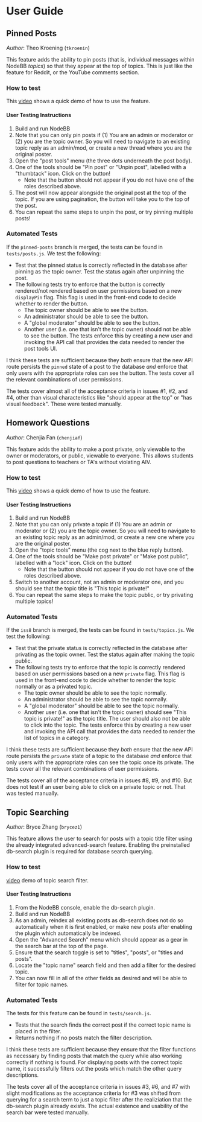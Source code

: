 # User Guide

## Pinned Posts
_Author_: Theo Kroening (`tkroenin`)

This feature adds the ability to pin posts (that is, individual messages within NodeBB _topics_) so that they appear at the top of topics. This is just like the feature for Reddit, or the YouTube comments section.

### How to test

This [video](https://drive.google.com/file/d/1FkU2bUGCFgOJrWhtXpz4Qvdkeb4p6idO/view?usp=sharing) shows a quick demo of how to use the feature.

#### User Testing Instructions
1. Build and run NodeBB
2. Note that you can only pin posts if (1) You are an admin or moderator or (2) you are the topic owner. So you will need to navigate to an existing topic reply as an admin/mod, or create a new thread where you are the original poster.
3. Open the "post tools" menu (the three dots underneath the post body).
4. One of the tools should be "Pin post" or "Unpin post", labelled with a "thumbtack" icon. Click on the button!
    - Note that the button should not appear if you do not have one of the roles described above.
5. The post will now appear alongside the original post at the top of the topic. If you are using pagination, the button will take you to the top of the post.
6. You can repeat the same steps to unpin the post, or try pinning multiple posts!

### Automated Tests
If the `pinned-posts` branch is merged, the tests can be found in `tests/posts.js`. We test the following:
- Test that the pinned status is correctly reflected in the database after pinning as the topic owner. Test the status again after unpinning the post.
- The following tests try to enforce that the button is correctly rendered/not rendered based on user permissions based on a new `displayPin` flag. This flag is used in the front-end code to decide whether to render the button.
    - The topic owner should be able to see the button.
    - An administrator should be able to see the button.
    - A "global moderator" should be able to see the button.
    - Another user (i.e. one that isn't the topic owner) should not be able to see the button. The tests enforce this by creating a new user and invoking the API call that provides the data needed to render the post tools UI.

I think these tests are sufficient because they _both_ ensure that the new API route persists the `pinned` state of a post to the database _and_ enforce that only users with the appropriate roles can see the button. The tests cover all the relevant combinations of user permissions.

The tests cover almost all of the acceptance criteria in issues #1, #2, and #4, other than visual characteristics like "should appear at the top" or "has visual feedback". These were tested manually.

## Homework Questions
_Author_: Chenjia Fan (`chenjiaf`)

This feature adds the ability to make a post private, only viewable to the owner or moderators, or public, viewable to everyone. This allows students to post questions to teachers or TA's without violating AIV.

### How to test

This [video](https://drive.google.com/file/d/12BesY3owj4EiusoBpnUDZ-tz93bMv93Y/view?usp=sharing) shows a quick demo of how to use the feature.

#### User Testing Instructions
1. Build and run NodeBB
2. Note that you can only private a topic if (1) You are an admin or moderator or (2) you are the topic owner. So you will need to navigate to an existing topic reply as an admin/mod, or create a new one where you are the original poster.
3. Open the "topic tools" menu (the cog next to the blue reply button).
4. One of the tools should be "Make post private" or "Make post public", labelled with a "lock" icon. Click on the button!
    - Note that the button should not appear if you do not have one of the roles described above.
5. Switch to another account, not an admin or moderator one, and you should see that the topic title is "This topic is private!"
6. You can repeat the same steps to make the topic public, or try privating multiple topics!

### Automated Tests
If the `iss8` branch is merged, the tests can be found in `tests/topics.js`. We test the following:
- Test that the private status is correctly reflected in the database after privating as the topic owner. Test the status again after making the topic public.
- The following tests try to enforce that the topic is correctly rendered based on user permissions based on a new `private` flag. This flag is used in the front-end code to decide whether to render the topic normally or as a privated topic.
    - The topic owner should be able to see the topic normally.
    - An administrator should be able to see the topic normally.
    - A "global moderator" should be able to see the topic normally.
    - Another user (i.e. one that isn't the topic owner) should see "This topic is private!" as the topic title. The user should also not be able to click into the topic. The tests enforce this by creating a new user and invoking the API call that provides the data needed to render the list of topics in a category.

I think these tests are sufficient because they _both_ ensure that the new API route persists the `private` state of a topic to the database _and_ enforce that only users with the appropriate roles can see the topic once its private. The tests cover all the relevant combinations of user permissions.

The tests cover all of the acceptance criteria in issues #8, #9, and #10. But does not test if an user being able to click on a private topic or not. That was tested manually.

## Topic Searching
_Author_: Bryce Zhang (`brycez1`)

This feature allows the user to search for posts with a topic title filter using the already integrated advanced-search feature. Enabling the preinstalled db-search plugin is required for database search querying.

### How to test

[video](https://drive.google.com/file/d/18t3Ljpz7oU97IbQQtn-HoxzLYdLLndgC/view?usp=drive_link) demo of topic search filter.

#### User Testing Instructions
1. From the NodeBB console, enable the db-search plugin.
2. Build and run NodeBB
3. As an admin, reindex all existing posts as db-search does not do so automatically when it is first enabled, or make new posts after enabling the plugin which automatically be indexed.
4. Open the "Advanced Search" menu which should appear as a gear in the search bar at the top of the page.
5. Ensure that the search toggle is set to "titles", "posts", or "titles and posts".
6. Locate the "topic name" search field and then add a filter for the desired topic.
7. You can now fill in all of the other fields as desired and will be able to filter for topic names.

### Automated Tests
The tests for this feature can be found in `tests/search.js`. 
- Tests that the search finds the correct post if the correct topic name is placed in the filter.
- Returns nothing if no posts match the filter description.

I think these tests are sufficient because they ensure that the filter functions as necessary by finding posts that match the query while also working correctly if nothing is found. For displaying posts with the correct topic name, it successfully filters out the posts which match the other query descriptions.

The tests cover all of the acceptance criteria in issues #3, #6, and #7 with slight modifications as the acceptance criteria for #3 was shifted from querying for a search term to just a topic filter after the realiziation that the db-search plugin already exists. The actual existence and usability of the search bar were tested manually.

